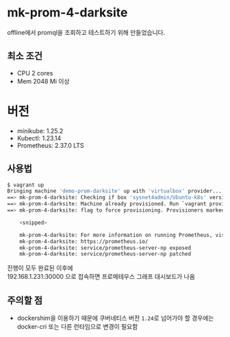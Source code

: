 # mk-prom-4-darksite 
offline에서 promql을 조회하고 테스트하기 위해 만들었습니다. </br>

## 최소 조건 
- CPU 2 cores
- Mem 2048 Mi 이상 

# 버전 
- minikube: 1.25.2
- Kubectl: 1.23.14
- Prometheus: 2.37.0 LTS

## 사용법
```bash
$ vagrant up
Bringing machine 'demo-prom-darksite' up with 'virtualbox' provider...
==> mk-prom-4-darksite: Checking if box 'sysnet4admin/Ubuntu-k8s' version '0.7.1' is up to date...
==> mk-prom-4-darksite: Machine already provisioned. Run `vagrant provision` or use the `--provision`
==> mk-prom-4-darksite: flag to force provisioning. Provisioners marked to run always will still run.

    <snipped>

    mk-prom-4-darksite: For more information on running Prometheus, visit:
    mk-prom-4-darksite: https://prometheus.io/
    mk-prom-4-darksite: service/prometheus-server-np exposed
    mk-prom-4-darksite: service/prometheus-server-np patched
```
진행이 모두 완료된 이후에 </br>
192.168.1.231:30000 으로 접속하면 프로메테우스 그래프 대시보드가 나옴 

## 주의할 점 
- dockershim을 이용하기 때문에 쿠버네티스 버전 `1.24`로 넘어가야 할 경우에는 docker-cri 또는 다른 런타임으로 변경이 필요함 
